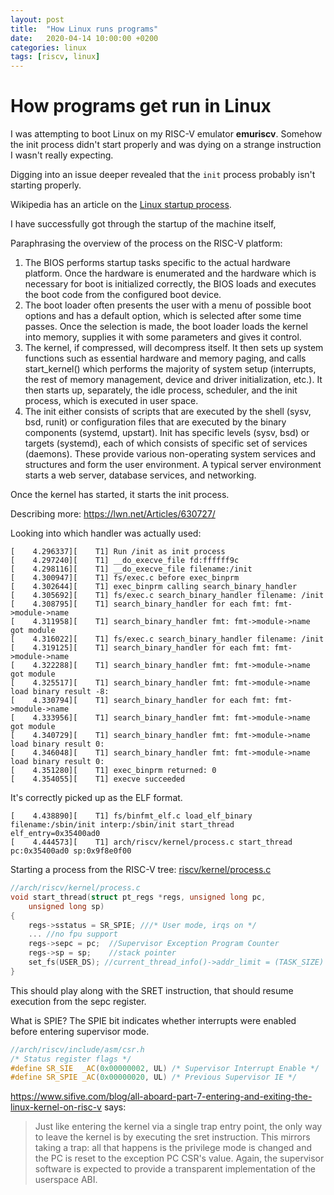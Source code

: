 ```yaml
---
layout: post
title:  "How Linux runs programs"
date:   2020-04-14 10:00:00 +0200
categories: linux
tags: [riscv, linux]
---
```


# How programs get run in Linux

I was attempting to boot Linux on my RISC-V emulator  **emuriscv**.
Somehow the init process didn't start properly and was dying on a strange instruction I wasn't really expecting.

Digging into an issue deeper revealed that the `init` process probably isn't starting properly.

Wikipedia has an article on the [Linux startup process](https://en.wikipedia.org/wiki/Linux_startup_process).

I have successfully got through the startup of the machine itself, 

Paraphrasing the overview of the process on the RISC-V platform:
1. The BIOS performs startup tasks specific to the actual hardware platform. Once the hardware is enumerated and the hardware which is necessary for boot is initialized correctly, the BIOS loads and executes the boot code from the configured boot device.
2. The boot loader often presents the user with a menu of possible boot options and has a default option, which is selected after some time passes.  Once the selection is made, the boot loader loads the kernel into memory, supplies it with some parameters and gives it control.
3. The kernel, if compressed, will decompress itself. It then sets up system functions such as essential hardware and memory paging, and calls start_kernel() which performs the majority of system setup (interrupts, the rest of memory management, device and driver initialization, etc.). It then starts up, separately, the idle process, scheduler, and the init process, which is executed in user space.
4. The init either consists of scripts that are executed by the shell (sysv, bsd, runit) or configuration files that are executed by the binary components (systemd, upstart). Init has specific levels (sysv, bsd) or targets (systemd), each of which consists of specific set of services (daemons). These provide various non-operating system services and structures and form the user environment. A typical server environment starts a web server, database services, and networking.

Once the kernel has started, it starts the init process. 

Describing more: 
https://lwn.net/Articles/630727/

Looking into which handler was actually used:

```
[    4.296337][    T1] Run /init as init process
[    4.297240][    T1] __do_execve_file fd:ffffff9c
[    4.298116][    T1] __do_execve_file filename:/init
[    4.300947][    T1] fs/exec.c before exec_binprm
[    4.302644][    T1] exec_binprm calling search_binary_handler
[    4.305692][    T1] fs/exec.c search_binary_handler filename: /init
[    4.308795][    T1] search_binary_handler for each fmt: fmt->module->name
[    4.311958][    T1] search_binary_handler fmt: fmt->module->name got module
[    4.316022][    T1] fs/exec.c search_binary_handler filename: /init
[    4.319125][    T1] search_binary_handler for each fmt: fmt->module->name
[    4.322288][    T1] search_binary_handler fmt: fmt->module->name got module
[    4.325517][    T1] search_binary_handler fmt: fmt->module->name load binary result -8:
[    4.330794][    T1] search_binary_handler for each fmt: fmt->module->name
[    4.333956][    T1] search_binary_handler fmt: fmt->module->name got module
[    4.340729][    T1] search_binary_handler fmt: fmt->module->name load binary result 0:
[    4.346048][    T1] search_binary_handler fmt: fmt->module->name load binary result 0:
[    4.351280][    T1] exec_binprm returned: 0
[    4.354055][    T1] execve succeeded
```

It's correctly picked up as the ELF format.

```
[    4.438890][    T1] fs/binfmt_elf.c load_elf_binary filename:/sbin/init interp:/sbin/init start_thread elf_entry=0x35400ad0
[    4.444573][    T1] arch/riscv/kernel/process.c start_thread pc:0x35400ad0 sp:0x9f8e0f00
```

Starting a process from the RISC-V tree: [riscv/kernel/process.c](https://github.com/torvalds/linux/blob/8f3d9f354286745c751374f5f1fcafee6b3f3136/arch/riscv/kernel/process.c#L67)

```c
//arch/riscv/kernel/process.c
void start_thread(struct pt_regs *regs, unsigned long pc,
	unsigned long sp)
{
	regs->sstatus = SR_SPIE; ///* User mode, irqs on */
    ... //no fpu support
	regs->sepc = pc;  //Supervisor Exception Program Counter
	regs->sp = sp;    //stack pointer
	set_fs(USER_DS); //current_thread_info()->addr_limit = (TASK_SIZE) //The maximum size of a user process in bytes.
}
```

This should play along with the SRET instruction, that should resume execution from the sepc register.

What is SPIE?
The SPIE bit indicates whether interrupts were enabled before entering supervisor mode. 

```c
//arch/riscv/include/asm/csr.h
/* Status register flags */
#define SR_SIE	_AC(0x00000002, UL) /* Supervisor Interrupt Enable */
#define SR_SPIE	_AC(0x00000020, UL) /* Previous Supervisor IE */
```

https://www.sifive.com/blog/all-aboard-part-7-entering-and-exiting-the-linux-kernel-on-risc-v says:

> Just like entering the kernel via a single trap entry point, the only way to leave the kernel is by executing the sret instruction. This mirrors taking a trap: all that happens is the privilege mode is changed and the PC is reset to the exception PC CSR's value. Again, the supervisor software is expected to provide a transparent implementation of the userspace ABI.